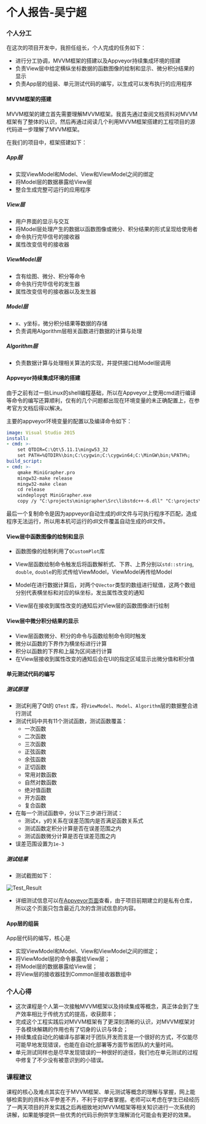 # 个人报告-吴宁超

### 个人分工

在这次的项目开发中，我担任组长，个人完成的任务如下：

- 进行分工协调，MVVM框架的搭建以及Appveyor持续集成环境的搭建
- 负责View层中给定横纵坐标数据的函数图像的绘制和显示、微分积分结果的显示
- 负责App层的组装、单元测试代码的编写，以生成可以发布执行的应用程序

#### MVVM框架的搭建

MVVM框架的建立首先需要理解MVVM框架。我首先通过查阅文档资料对MVVM框架有了整体的认识，然后再通过阅读几个利用MVVM框架搭建的工程项目的源代码进一步理解了MVVM框架。

在我们的项目中，框架搭建如下：

##### App层

- 实现ViewModel和Model、View和ViewModel之间的绑定
- 将Model层的数据暴露给View层
- 整合生成完整可运行的应用程序

##### View层

- 用户界面的显示与交互
- 将Model层处理产生的数据以函数图像或微分、积分结果的形式呈现给使用者
- 命令执行完毕信号的接收器
- 属性改变信号的接收器

##### ViewModel层

- 含有绘图、微分、积分等命令
- 命令执行完毕信号的发生器
- 属性改变信号的接收器以及发生器

##### Model层

- x、y坐标，微分积分结果等数据的存储
- 负责调用Algorithm层相关函数进行数据的计算与处理

##### Algorithm层

- 负责数据计算与处理相关算法的实现，并提供接口给Model层调用

#### Appveyor持续集成环境的搭建

由于之前有过一些Linux的shell编程基础，所以在Appveyor上使用cmd进行编译等命令的编写还算顺利，仅有的几个问题都出现在环境变量的未正确配置上，在参考官方文档后得以解决。

主要的appveyor环境变量的配置以及编译命令如下：

```yaml
image: Visual Studio 2015
install:
- cmd: >-
    set QTDIR=C:\Qt\5.11.1\mingw53_32
    set PATH=%QTDIR%\bin;C:\cygwin;C:\cygwin64;C:\MinGW\bin;%PATH%;
build_script:
- cmd: >-
    qmake MiniGrapher.pro
    mingw32-make release
    mingw32-make clean
    cd release
    windeployqt MiniGrapher.exe
    copy /y "C:\projects\minigrapher\Src\libstdc++-6.dll" "C:\projects\minigrapher\release\libstdc++-6.dll"
```

最后一个复制命令是因为appveyor自动生成的dll文件与可执行程序不匹配，造成程序无法运行，所以用本机可运行的dll文件覆盖自动生成的dll文件。

#### View层中函数图像的绘制和显示

- 函数图像的绘制利用了`QCustomPlot`库

- View层函数绘制命令触发后将函数解析式、下界、上界分别以`std::string`, `double`, `double`的形式传给ViewModel，ViewModel再传给Model
- Model在进行数据计算后，对两个`QVector`类型的数组进行赋值，这两个数组分别代表横坐标和对应的纵坐标，发出属性改变的通知
- View层在接收到属性改变的通知后对View层的函数图像进行绘制

#### View层中微分积分结果的显示

- View层函数微分、积分的命令与函数绘制命令同时触发
- 微分以函数的下界作为横坐标进行计算
- 积分以函数的下界和上届为区间进行计算
- 在View层接收到属性改变的通知后会在UI的指定区域显示出微分值和积分值

#### 单元测试代码的编写

##### 测试原理

- 测试利用了Qt的 `QTest` 库，将`ViewModel`、`Model`、`Algorithm`层的数据整合进行测试
- 测试代码中共有11个测试函数，测试函数覆盖：
  - 一次函数
  - 二次函数
  - 三次函数
  - 正弦函数
  - 余弦函数
  - 正切函数
  - 常用对数函数
  - 自然对数函数
  - 绝对值函数
  - 开方函数
  - 复合函数
- 在每一个测试函数中，分以下三步进行测试：
  - 测试x，y的关系在误差范围内是否满足函数关系式
  - 测试函数定积分计算是否在误差范围之内
  - 测试函数微分计算是否在误差范围之内
- 误差范围设置为`1e-3`

##### 测试结果

- 测试截图如下：

![Test_Result](https://github.com/CcCody/MiniGrapher/raw/master/Images/Test_Result.png)

- 详细测试信息可以在[Appveyor页面](https://ci.appveyor.com/project/CcCody/minigrapher-unifv)查看，由于项目前期建立的是私有仓库，所以这个页面只包含最近几次的含测试信息的内容。

#### App层的组装

App层代码的编写，核心是

- 实现ViewModel和Model、View和ViewModel之间的绑定；
- 将ViewModel层的命令暴露给View层；
- 将Model层的数据暴露给View层；
- 将View层的接收器挂到Common层接收器数组中

### 个人心得

- 这次课程是个人第一次接触MVVM框架以及持续集成等概念，真正体会到了生产效率相比于传统方式的提高，收获颇丰；
- 完成这个工程实践后对MVVM框架有了更深刻清晰的认识，对MVVM框架对于各模块解耦的作用也有了切身的认识与体会；
- 持续集成自动化的编译与部署对于团队开发而言是一个很好的方式，不仅能尽可能早地发现错误，也能在自动化部署等方面节省团队的大量时间。
- 单元测试同样也是尽早发现错误的一种很好的途径，我们也在单元测试的过程中修复了不少没有被意识到的小错误。

### 课程建议

课程的核心及难点其实在于MVVM框架、单元测试等概念的理解与掌握，网上能够检索到的资料水平参差不齐，不利于初学者掌握。老师可以考虑在学生已经经历了一两天项目的开发实践之后再细致地对MVVM框架等相关知识进行一次系统的讲解，如果能够提供一些优秀的代码示例供学生理解消化可能会有更好的效果。